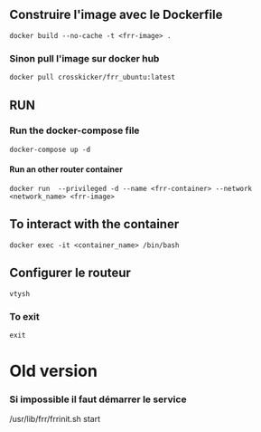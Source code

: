 ## Construire l'image avec le Dockerfile
``` docker build --no-cache -t <frr-image> . ```


### Sinon pull l'image sur docker hub
``` docker pull crosskicker/frr_ubuntu:latest ```

## RUN
### Run the docker-compose file
``` docker-compose up -d ```

#### Run an other router container
``` docker run  --privileged -d --name <frr-container> --network <network_name> <frr-image> ```


## To interact with the container
``` docker exec -it <container_name> /bin/bash ``` 
## Configurer le routeur
``` vtysh ```
### To exit 
```exit ```








# Old version


### Si impossible il faut démarrer le service
/usr/lib/frr/frrinit.sh start


